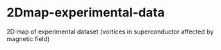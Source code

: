 # 2Dmap-experimental-data
2D map of experimental dataset (vortices in superconductor affected by magnetic field)
